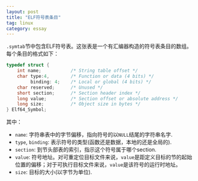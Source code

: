 ```yaml
---
layout: post
title: "ELF符号表条目"
tag: linux
category: essay
---
```


`.symtab`节中包含ELF符号表。这张表是一个有汇编器构造的符号表条目的数组。每个条目的格式如下：

```c
typedef struct {
    int name;			/* String table offset */
    char type:4,		/* Function or data (4 bits) */
    	 binding: 4; 	/* Local or global (4 bits) */
    char reserved;		/* Unused */
    short section;		/* Section header index */
    long value;			/* Section offset or absolute address */
    long size;			/* Object size in bytes */
} Elf64_Symbol;
```

其中：

- `name`: 字符串表中的字节偏移，指向符号的以`NULL`结尾的字符串名字.
- `type`, `binding`: 表示符号的类型(函数还是数据，本地的还是全局的).
- `section`: 到节头部表的索引，指示这个符号属于哪个section.
- `value`: 符号地址。对可重定位目标文件来说，`value`是距定义目标的节的起始位置的偏移；对于可执行目标文件来说，`value`是该符号的运行时地址。
- `size`: 目标的大小(以字节为单位).

